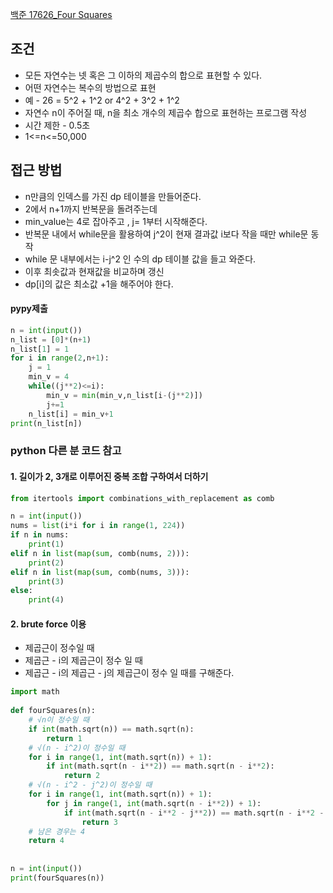 [백준 17626_Four Squares](www.acmicpc.net/problem/17626)



## 조건
- 모든 자연수는 넷 혹은 그 이하의 제곱수의 합으로 표현할 수 있다.
- 어떤 자연수는 복수의 방법으로 표현
- 예 - 26 = 5^2 + 1^2 or 4^2 + 3^2 + 1^2
- 자연수 n이 주어질 때, n을 최소 개수의 제곱수 합으로 표현하는 프로그램 작성
- 시간 제한 - 0.5초
- 1<=n<=50,000




## 접근 방법
- n만큼의 인덱스를 가진 dp 테이블을 만들어준다.
- 2에서 n+1까지 반복문을 돌려주는데 
- min_value는 4로 잡아주고 , j= 1부터 시작해준다.
- 반복문 내에서 while문을 활용하여 j^2이 현재 결과값 i보다 작을 때만 while문 동작
- while 문 내부에서는 i-j^2 인 수의 dp 테이블 값을 들고 와준다.
- 이후 최솟값과 현재값을 비교하며 갱신
- dp[i]의 값은 최소값 +1을 해주어야 한다.




#### pypy제출

```python
n = int(input())  
n_list = [0]*(n+1)  
n_list[1] = 1  
for i in range(2,n+1):  
    j = 1  
    min_v = 4  
    while((j**2)<=i):  
        min_v = min(min_v,n_list[i-(j**2)])  
        j+=1  
    n_list[i] = min_v+1    
print(n_list[n])
```





### python 다른 분 코드 참고 

#### 1. 길이가 2, 3개로 이루어진 중복 조합 구하여서 더하기

```python
from itertools import combinations_with_replacement as comb

n = int(input())
nums = list(i*i for i in range(1, 224))
if n in nums:
    print(1)
elif n in list(map(sum, comb(nums, 2))):
    print(2)
elif n in list(map(sum, comb(nums, 3))):
    print(3)
else:
    print(4)
```


#### 2. brute force 이용

- 제곱근이 정수일 때
- 제곱근 - i의 제곱근이 정수 일 때
- 제곱근 - i의 제곱근 - j의 제곱근이 정수 일 때를 구해준다.

```python
import math
 
def fourSquares(n):
    # √n이 정수일 때
    if int(math.sqrt(n)) == math.sqrt(n):
        return 1
    # √(n - i^2)이 정수일 때
    for i in range(1, int(math.sqrt(n)) + 1):
        if int(math.sqrt(n - i**2)) == math.sqrt(n - i**2):
            return 2
    # √(n - i^2 - j^2)이 정수일 때
    for i in range(1, int(math.sqrt(n)) + 1):
        for j in range(1, int(math.sqrt(n - i**2)) + 1):
            if int(math.sqrt(n - i**2 - j**2)) == math.sqrt(n - i**2 - j**2):
                return 3
    # 남은 경우는 4
    return 4
 
 
n = int(input())
print(fourSquares(n))
```
